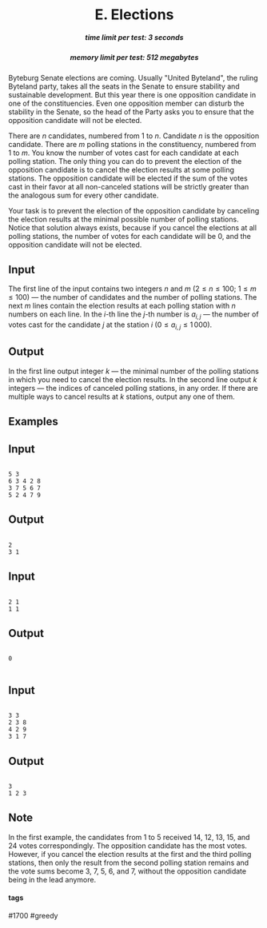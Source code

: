 <h1 style='text-align: center;'> E. Elections</h1>

<h5 style='text-align: center;'>time limit per test: 3 seconds</h5>
<h5 style='text-align: center;'>memory limit per test: 512 megabytes</h5>

Byteburg Senate elections are coming. Usually "United Byteland", the ruling Byteland party, takes all the seats in the Senate to ensure stability and sustainable development. But this year there is one opposition candidate in one of the constituencies. Even one opposition member can disturb the stability in the Senate, so the head of the Party asks you to ensure that the opposition candidate will not be elected.

There are $n$ candidates, numbered from 1 to $n$. Candidate $n$ is the opposition candidate. There are $m$ polling stations in the constituency, numbered from 1 to $m$. You know the number of votes cast for each candidate at each polling station. The only thing you can do to prevent the election of the opposition candidate is to cancel the election results at some polling stations. The opposition candidate will be elected if the sum of the votes cast in their favor at all non-canceled stations will be strictly greater than the analogous sum for every other candidate. 

Your task is to prevent the election of the opposition candidate by canceling the election results at the minimal possible number of polling stations. Notice that solution always exists, because if you cancel the elections at all polling stations, the number of votes for each candidate will be 0, and the opposition candidate will not be elected.

## Input

The first line of the input contains two integers $n$ and $m$ ($2\le n\le 100$; $1\le m \le 100$) — the number of candidates and the number of polling stations. The next $m$ lines contain the election results at each polling station with $n$ numbers on each line. In the $i$-th line the $j$-th number is $a_{i,j}$ — the number of votes cast for the candidate $j$ at the station $i$ ($0\le a_{i,j} \le 1\,000$).

## Output

In the first line output integer $k$ — the minimal number of the polling stations in which you need to cancel the election results. In the second line output $k$ integers — the indices of canceled polling stations, in any order. If there are multiple ways to cancel results at $k$ stations, output any one of them.

## Examples

## Input


```

5 3
6 3 4 2 8
3 7 5 6 7
5 2 4 7 9

```
## Output


```

2
3 1 

```
## Input


```

2 1
1 1

```
## Output


```

0


```
## Input


```

3 3
2 3 8
4 2 9
3 1 7

```
## Output


```

3
1 2 3 

```
## Note

In the first example, the candidates from 1 to 5 received 14, 12, 13, 15, and 24 votes correspondingly. The opposition candidate has the most votes. However, if you cancel the election results at the first and the third polling stations, then only the result from the second polling station remains and the vote sums become 3, 7, 5, 6, and 7, without the opposition candidate being in the lead anymore. 



#### tags 

#1700 #greedy 